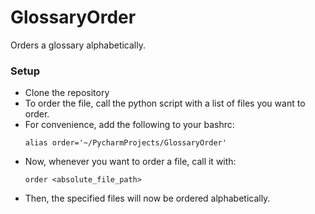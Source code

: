 # GlossaryOrder

Orders a glossary alphabetically.

### Setup

* Clone the repository
* To order the file, call the python script with a list of files you want to order.
* For convenience, add the following to your bashrc:
  ```
  alias order='~/PycharmProjects/GlossaryOrder'
  ```
* Now, whenever you want to order a file, call it with:
  ```
  order <absolute_file_path>
  ```
* Then, the specified files will now be ordered alphabetically.
